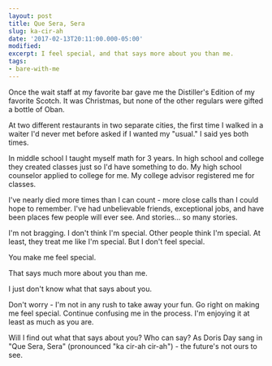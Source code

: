```yaml
---
layout: post
title: Que Sera, Sera
slug: ka-cir-ah
date: '2017-02-13T20:11:00.000-05:00'
modified:
excerpt: I feel special, and that says more about you than me.
tags:
- bare-with-me
---
```


Once the wait staff at my favorite bar gave me the Distiller's Edition of my favorite Scotch. It was Christmas, but none of the other regulars were gifted a bottle of Oban.

At two different restaurants in two separate cities, the first time I walked in a waiter I'd never met before asked if I wanted my "usual." I said yes both times.

In middle school I taught myself math for 3 years. In high school and college they created classes just so I'd have something to do. My high school counselor applied to college for me. My college advisor registered me for classes.

I've nearly died more times than I can count - more close calls than I could hope to remember. I've had unbelievable friends, exceptional jobs, and have been places few people will ever see. And stories... so many stories.

I'm not bragging. I don't think I'm special. Other people think I'm special. At least, they treat me like I'm special. But I don't feel special.

You make me feel special.

That says much more about you than me.

I just don't know what that says about you.

Don't worry - I'm not in any rush to take away your fun. Go right on making me feel special. Continue confusing me in the process. I'm enjoying it at least as much as you are.

Will I find out what that says about you? Who can say? As Doris Day sang in "Que Sera, Sera" (pronounced "ka cir-ah cir-ah") - the future's not ours to see.